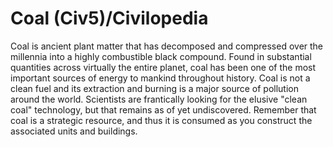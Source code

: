 # Coal (Civ5)/Civilopedia

Coal is ancient plant matter that has decomposed and compressed over the millennia into a highly combustible black compound. Found in substantial quantities across virtually the entire planet, coal has been one of the most important sources of energy to mankind throughout history. Coal is not a clean fuel and its extraction and burning is a major source of pollution around the world. Scientists are frantically looking for the elusive "clean coal" technology, but that remains as of yet undiscovered. Remember that coal is a strategic resource, and thus it is consumed as you construct the associated units and buildings.
